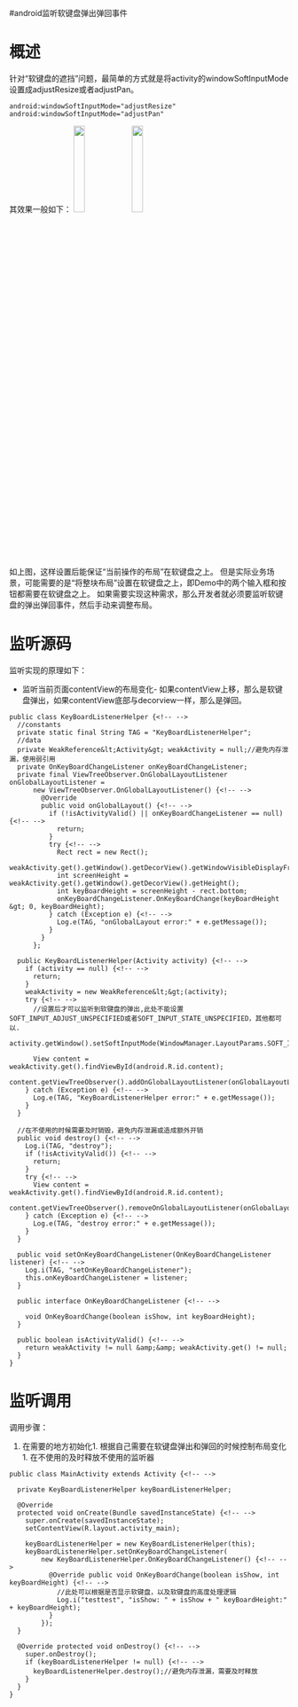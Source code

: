 #android监听软键盘弹出弹回事件
# 概述

针对“软键盘的遮挡”问题，最简单的方式就是将activity的windowSoftInputMode设置成adjustResize或者adjustPan。

```
android:windowSoftInputMode="adjustResize"
android:windowSoftInputMode="adjustPan"

```

其效果一般如下： <img src="https://img-blog.csdnimg.cn/20210211074645553.png?x-oss-process=image/watermark,type_ZmFuZ3poZW5naGVpdGk,shadow_10,text_aHR0cHM6Ly9ibG9nLmNzZG4ubmV0L0RvdWJsZTJoYW8=,size_16,color_FFFFFF,t_70" width="20%" height="20%"> <img src="https://img-blog.csdnimg.cn/20210211074645580.png?x-oss-process=image/watermark,type_ZmFuZ3poZW5naGVpdGk,shadow_10,text_aHR0cHM6Ly9ibG9nLmNzZG4ubmV0L0RvdWJsZTJoYW8=,size_16,color_FFFFFF,t_70" width="20%" height="20%">

如上图，这样设置后能保证“当前操作的布局”在软键盘之上。 但是实际业务场景，可能需要的是“将整块布局”设置在软键盘之上，即Demo中的两个输入框和按钮都需要在软键盘之上。 如果需要实现这种需求，那么开发者就必须要监听软键盘的弹出弹回事件，然后手动来调整布局。

# 监听源码

监听实现的原理如下：
- 监听当前页面contentView的布局变化- 如果contentView上移，那么是软键盘弹出，如果contentView底部与decorview一样，那么是弹回。
```
public class KeyBoardListenerHelper {<!-- -->
  //constants
  private static final String TAG = "KeyBoardListenerHelper";
  //data
  private WeakReference&lt;Activity&gt; weakActivity = null;//避免内存泄漏，使用弱引用
  private OnKeyBoardChangeListener onKeyBoardChangeListener;
  private final ViewTreeObserver.OnGlobalLayoutListener onGlobalLayoutListener =
      new ViewTreeObserver.OnGlobalLayoutListener() {<!-- -->
        @Override
        public void onGlobalLayout() {<!-- -->
          if (!isActivityValid() || onKeyBoardChangeListener == null) {<!-- -->
            return;
          }
          try {<!-- -->
            Rect rect = new Rect();
            weakActivity.get().getWindow().getDecorView().getWindowVisibleDisplayFrame(rect);
            int screenHeight = weakActivity.get().getWindow().getDecorView().getHeight();
            int keyBoardHeight = screenHeight - rect.bottom;
            onKeyBoardChangeListener.OnKeyBoardChange(keyBoardHeight &gt; 0, keyBoardHeight);
          } catch (Exception e) {<!-- -->
            Log.e(TAG, "onGlobalLayout error:" + e.getMessage());
          }
        }
      };

  public KeyBoardListenerHelper(Activity activity) {<!-- -->
    if (activity == null) {<!-- -->
      return;
    }
    weakActivity = new WeakReference&lt;&gt;(activity);
    try {<!-- -->
      //设置后才可以监听到软键盘的弹出,此处不能设置SOFT_INPUT_ADJUST_UNSPECIFIED或者SOFT_INPUT_STATE_UNSPECIFIED，其他都可以.
      activity.getWindow().setSoftInputMode(WindowManager.LayoutParams.SOFT_INPUT_ADJUST_RESIZE);

      View content = weakActivity.get().findViewById(android.R.id.content);
      content.getViewTreeObserver().addOnGlobalLayoutListener(onGlobalLayoutListener);
    } catch (Exception e) {<!-- -->
      Log.e(TAG, "KeyBoardListenerHelper error:" + e.getMessage());
    }
  }

  //在不使用的时候需要及时销毁，避免内存泄漏或造成额外开销
  public void destroy() {<!-- -->
    Log.i(TAG, "destroy");
    if (!isActivityValid()) {<!-- -->
      return;
    }
    try {<!-- -->
      View content = weakActivity.get().findViewById(android.R.id.content);
      content.getViewTreeObserver().removeOnGlobalLayoutListener(onGlobalLayoutListener);
    } catch (Exception e) {<!-- -->
      Log.e(TAG, "destroy error:" + e.getMessage());
    }
  }

  public void setOnKeyBoardChangeListener(OnKeyBoardChangeListener listener) {<!-- -->
    Log.i(TAG, "setOnKeyBoardChangeListener");
    this.onKeyBoardChangeListener = listener;
  }

  public interface OnKeyBoardChangeListener {<!-- -->

    void OnKeyBoardChange(boolean isShow, int keyBoardHeight);
  }

  public boolean isActivityValid() {<!-- -->
    return weakActivity != null &amp;&amp; weakActivity.get() != null;
  }
}

```

# 监听调用

调用步骤：
1. 在需要的地方初始化1. 根据自己需要在软键盘弹出和弹回的时候控制布局变化1. 在不使用的及时释放不使用的监听器
```
public class MainActivity extends Activity {<!-- -->

  private KeyBoardListenerHelper keyBoardListenerHelper;

  @Override
  protected void onCreate(Bundle savedInstanceState) {<!-- -->
    super.onCreate(savedInstanceState);
    setContentView(R.layout.activity_main);

    keyBoardListenerHelper = new KeyBoardListenerHelper(this);
    keyBoardListenerHelper.setOnKeyBoardChangeListener(
        new KeyBoardListenerHelper.OnKeyBoardChangeListener() {<!-- -->
          @Override public void OnKeyBoardChange(boolean isShow, int keyBoardHeight) {<!-- -->
            //此处可以根据是否显示软键盘，以及软键盘的高度处理逻辑
            Log.i("testtest", "isShow: " + isShow + " keyBoardHeight:" + keyBoardHeight);
          }
        });
  }

  @Override protected void onDestroy() {<!-- -->
    super.onDestroy();
    if (keyBoardListenerHelper != null) {<!-- -->
      keyBoardListenerHelper.destroy();//避免内存泄漏，需要及时释放
    }
  }
}

```
